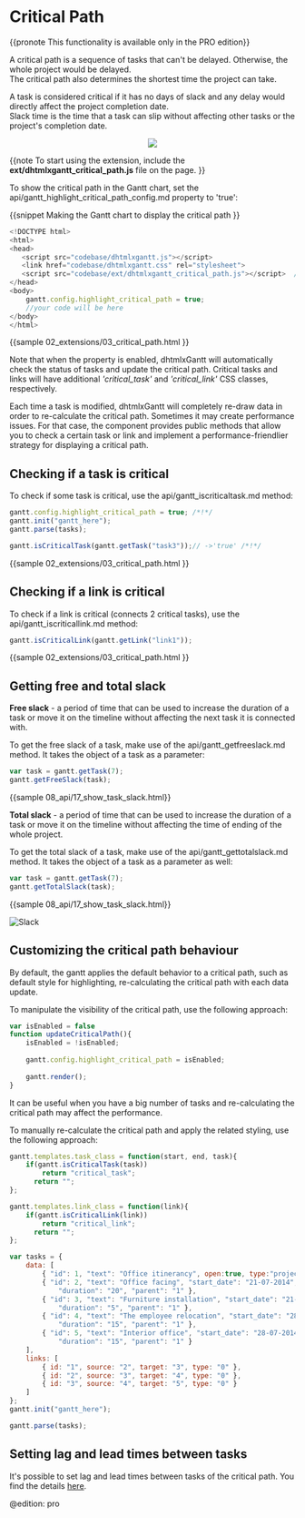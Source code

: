 Critical Path
===================================

{{pronote This functionality is available only in the PRO edition}}

A critical path is a sequence of tasks that can't be delayed. Otherwise, the whole project would be delayed.<br>
The critical path also determines the shortest time the project can take.<br>

A task is considered critical if it has no days of slack and any delay would directly affect the project completion date.<br>
Slack time is the time that a task can slip without affecting other tasks or the project's completion date.


<div style="text-align:center;"><img src="desktop/critical_path.png"/></div>

{{note
To start using the extension, include the **ext/dhtmlxgantt_critical_path.js** file on the page.
}}

To show the critical path in the Gantt chart, set the api/gantt_highlight_critical_path_config.md property to 'true':

{{snippet
Making the Gantt chart to display the critical path
}}
~~~js
<!DOCTYPE html>
<html>
<head>
   <script src="codebase/dhtmlxgantt.js"></script>   
   <link href="codebase/dhtmlxgantt.css" rel="stylesheet">   
   <script src="codebase/ext/dhtmlxgantt_critical_path.js"></script>  /*!*/
</head>
<body>
    gantt.config.highlight_critical_path = true;
    //your code will be here
</body>
</html>
~~~

{{sample
02_extensions/03_critical_path.html
}}


Note that when the property is enabled, dhtmlxGantt will automatically check the status of tasks and update the critical path. 
Critical tasks and links will have additional *'critical_task'* and *'critical_link'* CSS classes, respectively.  

Each time a task is modified, dhtmlxGantt will completely re-draw data in order to re-calculate the critical path. 
Sometimes it may create performance issues. For that case, the component provides public methods that allow you to check
a certain task or link and implement a performance-friendlier strategy for displaying a critical path.


Checking if a task is critical 
---------------------------------------
To check if some task is critical, use the api/gantt_iscriticaltask.md method:

~~~js
gantt.config.highlight_critical_path = true; /*!*/
gantt.init("gantt_here");
gantt.parse(tasks);

gantt.isCriticalTask(gantt.getTask("task3"));// ->'true' /*!*/
~~~

{{sample
02_extensions/03_critical_path.html
}}

Checking if a link is critical 
---------------------------------------

To check if a link is critical (connects 2 critical tasks), use the api/gantt_iscriticallink.md method:

~~~js
gantt.isCriticalLink(gantt.getLink("link1"));
~~~

{{sample
02_extensions/03_critical_path.html
}}


Getting free and total slack
--------------------------

**Free slack** - a period of time that can be used to increase the duration of a task or move it on the timeline without affecting the next task it is connected with.

To get the free slack of a task, make use of the api/gantt_getfreeslack.md method. It takes the object of a task as a parameter:

~~~js
var task = gantt.getTask(7);
gantt.getFreeSlack(task);
~~~

{{sample 08_api/17_show_task_slack.html}}

**Total slack** - a period of time that can be used to increase the duration of a task or move it on the timeline without affecting the time of ending of the whole project.

To get the total slack of a task, make use of the api/gantt_gettotalslack.md method. It takes the object of a task as a parameter as well:

~~~js
var task = gantt.getTask(7);
gantt.getTotalSlack(task);
~~~

{{sample 08_api/17_show_task_slack.html}}

![Slack](desktop/show_slack.png)

Customizing the critical path behaviour
---------------------------------------------
By default, the gantt applies the default behavior to a critical path, such as default style for highlighting, re-calculating the critical path with each data update.

To manipulate the visibility of the critical path, use the following approach:

~~~js
var isEnabled = false
function updateCriticalPath(){
	isEnabled = !isEnabled;
	
	gantt.config.highlight_critical_path = isEnabled;
	
	gantt.render();
}
~~~

It can be useful when you have a big number of tasks and re-calculating the critical path may affect the performance.


To manually re-calculate the critical path and apply the related styling, use the following approach:

~~~js
gantt.templates.task_class = function(start, end, task){
	if(gantt.isCriticalTask(task))
		return "critical_task";
	  return "";
};

gantt.templates.link_class = function(link){
	if(gantt.isCriticalLink(link))
		return "critical_link";
      return "";
};

var tasks = {
	data: [
		{ "id": 1, "text": "Office itinerancy", open:true, type:"project" },
		{ "id": 2, "text": "Office facing", "start_date": "21-07-2014", 
        	"duration": "20", "parent": "1" },
		{ "id": 3, "text": "Furniture installation", "start_date": "21-07-2014", 
        	"duration": "5", "parent": "1" },
        { "id": 4, "text": "The employee relocation", "start_date": "28-07-2014", 
        	"duration": "15", "parent": "1" },
        { "id": 5, "text": "Interior office", "start_date": "28-07-2014", 
        	"duration": "15", "parent": "1" }
	],
	links: [
		{ id: "1", source: "2", target: "3", type: "0" },
		{ id: "2", source: "3", target: "4", type: "0" },
		{ id: "3", source: "4", target: "5", type: "0" }
	]
};
gantt.init("gantt_here");

gantt.parse(tasks);
~~~



Setting lag and lead times between tasks
---------------------------------

It's possible to set lag and lead times between tasks of the critical path. You find the details [here](desktop/auto_scheduling.md#settinglagandleadtimesbetweentasks).

@edition: pro

